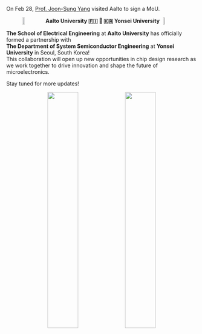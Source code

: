 <!-- <span style="display: block; height: 0.5em;"></span> -->

On Feb 28, <a href = 'https://sites.google.com/yonsei.ac.kr/dates' target=_blank>Prof. Joon-Sung Yang</a> visited Aalto to sign a MoU.

<div style="display: flex; align-items: center; justify-content: center; gap: 10px;">
    <img src="{{ site.base_url }}/img/icons/logo--aalto.png" width="10%" style="vertical-align: middle;">
    <b>Aalto University 🇫🇮 🤝 🇰🇷 Yonsei University</b>
    <img src="{{ site.base_url }}/img/icons/logo--yonsei.svg" width="9%" style="vertical-align: middle;">
</div>

**The School of Electrical Engineering** at **Aalto University** has officially formed a partnership with<br>
**The Department of System Semiconductor Engineering** at **Yonsei University** in Seoul, South Korea!<br>
This collaboration will open up new opportunities in <i class="fa-solid fa-microchip fa-xl"></i> chip design research as we work together to drive innovation and shape the future of microelectronics.

Stay tuned for more updates!

<center>
<img src="{{ site.base_url }}/img/news/2025-02-28-142215.jpg" width="40%">
<img src="{{ site.base_url }}/img/news/2025-02-28-142309.jpg" width="40%">
</center>

